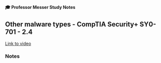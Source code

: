 #### 🎓 Professor Messer Study Notes

## Other malware types - CompTIA Security+ SY0-701 - 2.4

[Link to video]()

### Notes